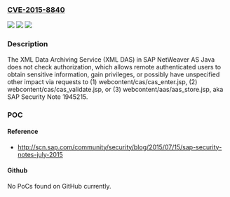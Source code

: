 ### [CVE-2015-8840](https://cve.mitre.org/cgi-bin/cvename.cgi?name=CVE-2015-8840)
![](https://img.shields.io/static/v1?label=Product&message=n%2Fa&color=blue)
![](https://img.shields.io/static/v1?label=Version&message=n%2Fa&color=blue)
![](https://img.shields.io/static/v1?label=Vulnerability&message=n%2Fa&color=brighgreen)

### Description

The XML Data Archiving Service (XML DAS) in SAP NetWeaver AS Java does not check authorization, which allows remote authenticated users to obtain sensitive information, gain privileges, or possibly have unspecified other impact via requests to (1) webcontent/cas/cas_enter.jsp, (2) webcontent/cas/cas_validate.jsp, or (3) webcontent/aas/aas_store.jsp, aka SAP Security Note 1945215.

### POC

#### Reference
- http://scn.sap.com/community/security/blog/2015/07/15/sap-security-notes-july-2015

#### Github
No PoCs found on GitHub currently.

